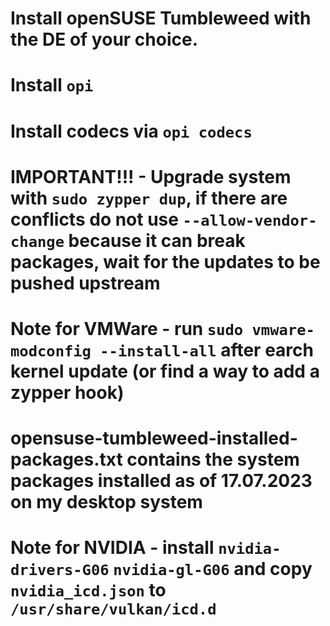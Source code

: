 # Install openSUSE Tumbleweed with the DE of your choice.
# Install `opi`
# Install codecs via `opi codecs`
# IMPORTANT!!! - Upgrade system with `sudo zypper dup`, if there are conflicts do not use `--allow-vendor-change` because it can break packages, wait for the updates to be pushed upstream
# Note for VMWare - run `sudo vmware-modconfig --install-all` after earch kernel update (or find a way to add a zypper hook)
# opensuse-tumbleweed-installed-packages.txt contains the system packages installed as of 17.07.2023 on my desktop system
# Note for NVIDIA - install `nvidia-drivers-G06` `nvidia-gl-G06` and copy `nvidia_icd.json` to `/usr/share/vulkan/icd.d`
